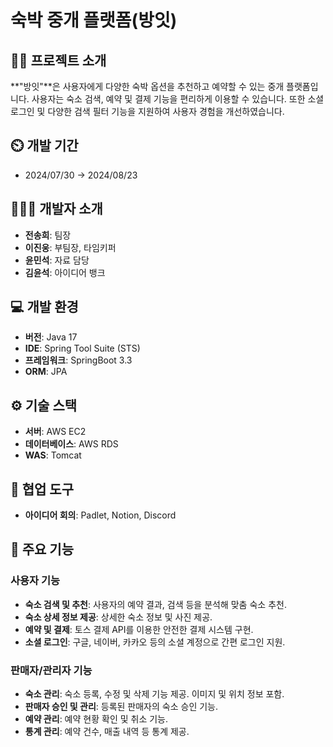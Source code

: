 # 숙박 중개 플랫폼(방잇)

## 👨‍🏫 프로젝트 소개
**"방잇"**은 사용자에게 다양한 숙박 옵션을 추천하고 예약할 수 있는 중개 플랫폼입니다. 사용자는 숙소 검색, 예약 및 결제 기능을 편리하게 이용할 수 있습니다. 또한 소셜 로그인 및 다양한 검색 필터 기능을 지원하여 사용자 경험을 개선하였습니다.

## ⏲️ 개발 기간
- 2024/07/30 → 2024/08/23

## 🧑‍🤝‍🧑 개발자 소개
- **전송희**: 팀장
- **이진웅**: 부팀장, 타임키퍼
- **윤민석**: 자료 담당
- **김윤석**: 아이디어 뱅크

## 💻 개발 환경
- **버전**: Java 17
- **IDE**: Spring Tool Suite (STS)
- **프레임워크**: SpringBoot 3.3
- **ORM**: JPA

## ⚙️ 기술 스택
- **서버**: AWS EC2
- **데이터베이스**: AWS RDS
- **WAS**: Tomcat

## 💼 협업 도구
- **아이디어 회의**: Padlet, Notion, Discord

## 📌 주요 기능
### 사용자 기능
- **숙소 검색 및 추천**: 사용자의 예약 결과, 검색 등을 분석해 맞춤 숙소 추천.
- **숙소 상세 정보 제공**: 상세한 숙소 정보 및 사진 제공.
- **예약 및 결제**: 토스 결제 API를 이용한 안전한 결제 시스템 구현.
- **소셜 로그인**: 구글, 네이버, 카카오 등의 소셜 계정으로 간편 로그인 지원.

### 판매자/관리자 기능
- **숙소 관리**: 숙소 등록, 수정 및 삭제 기능 제공. 이미지 및 위치 정보 포함.
- **판매자 승인 및 관리**: 등록된 판매자의 숙소 승인 기능.
- **예약 관리**: 예약 현황 확인 및 취소 기능.
- **통계 관리**: 예약 건수, 매출 내역 등 통계 제공.
